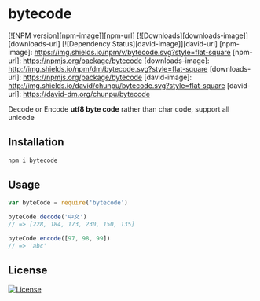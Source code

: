 bytecode
===

[![NPM version][npm-image]][npm-url]
[![Downloads][downloads-image]][downloads-url]
[![Dependency Status][david-image]][david-url]
[npm-image]: https://img.shields.io/npm/v/bytecode.svg?style=flat-square
[npm-url]: https://npmjs.org/package/bytecode
[downloads-image]: http://img.shields.io/npm/dm/bytecode.svg?style=flat-square
[downloads-url]: https://npmjs.org/package/bytecode
[david-image]: http://img.shields.io/david/chunpu/bytecode.svg?style=flat-square
[david-url]: https://david-dm.org/chunpu/bytecode


Decode or Encode **utf8 byte code** rather than char code, support all unicode

Installation
---

```sh
npm i bytecode
```

Usage
---

```js
var byteCode = require('bytecode')

byteCode.decode('中文')
// => [228, 184, 173, 230, 150, 135]

byteCode.encode([97, 98, 99])
// => 'abc'
```

License
---

[![License][license-image]][license-url]

[license-image]: http://img.shields.io/npm/l/bytecode.svg?style=flat-square
[license-url]: #
